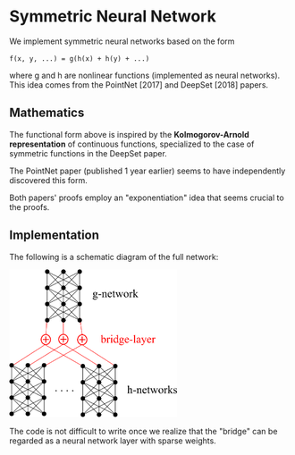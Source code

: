 # Symmetric Neural Network

We implement symmetric neural networks based on the form

    f(x, y, ...) = g(h(x) + h(y) + ...)

where g and h are nonlinear functions (implemented as neural networks).  This idea comes from the PointNet [2017] and DeepSet [2018] papers.

## Mathematics

The functional form above is inspired by the **Kolmogorov-Arnold representation** of continuous functions, specialized to the case of symmetric functions in the DeepSet paper.

The PointNet paper (published 1 year earlier) seems to have independently discovered this form.

Both papers' proofs employ an "exponentiation" idea that seems crucial to the proofs.

## Implementation

The following is a schematic diagram of the full network:

<img src="g-and-h-networks.png" width="300"/>

The code is not difficult to write once we realize that the "bridge" can be regarded as a neural network layer with sparse weights.
